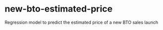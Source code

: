 # new-bto-estimated-price
 Regression model to predict the estimated price of a new BTO sales launch

